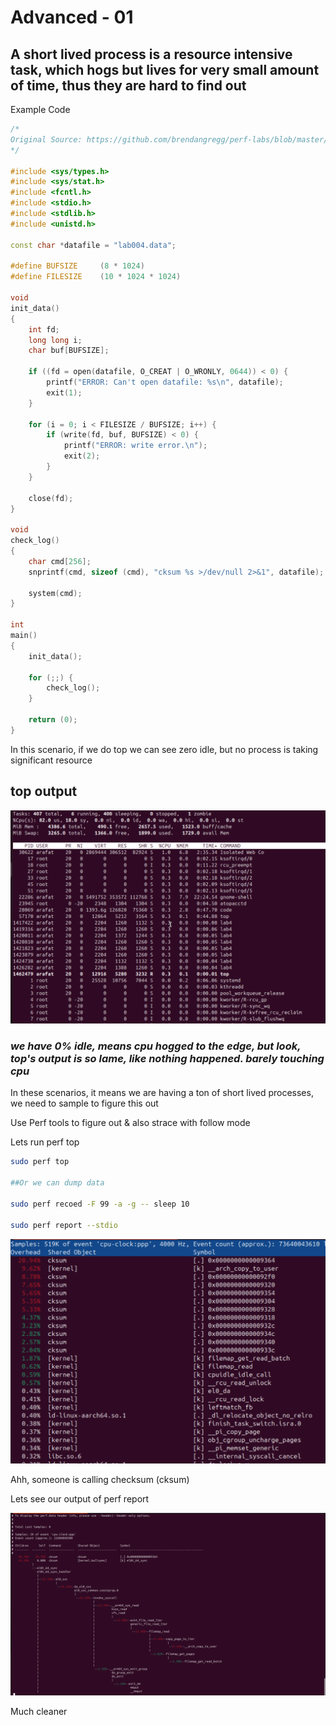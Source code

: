 # Advanced - 01

## A short lived process is a resource intensive task, which hogs but lives for very small amount of time, thus they are hard to find out

Example Code
```c++
/*
Original Source: https://github.com/brendangregg/perf-labs/blob/master/src/lab004.c
*/

#include <sys/types.h>
#include <sys/stat.h>
#include <fcntl.h>
#include <stdio.h>
#include <stdlib.h>
#include <unistd.h>

const char *datafile = "lab004.data";

#define BUFSIZE		(8 * 1024)
#define FILESIZE	(10 * 1024 * 1024)

void
init_data()
{
	int fd;
	long long i;
	char buf[BUFSIZE];

	if ((fd = open(datafile, O_CREAT | O_WRONLY, 0644)) < 0) {
		printf("ERROR: Can't open datafile: %s\n", datafile);
		exit(1);
	}

	for (i = 0; i < FILESIZE / BUFSIZE; i++) {
		if (write(fd, buf, BUFSIZE) < 0) {
			printf("ERROR: write error.\n");
			exit(2);
		}
	}

	close(fd);
}

void
check_log()
{
	char cmd[256];
	snprintf(cmd, sizeof (cmd), "cksum %s >/dev/null 2>&1", datafile);

	system(cmd);
}

int
main()
{
	init_data();

	for (;;) {
		check_log();
	}

	return (0);
}
```

In this scenario, if we do top we can see zero idle, but no process is taking significant resource

## top output
![alt text](image-18.png)

### *__we have 0% idle, means cpu hogged to the edge, but look, top's output is so lame, like nothing happened. barely touching cpu__*

In these scenarios, it means we are having a ton of short lived processes, we need to sample to figure this out

Use Perf tools to figure out & also strace with follow mode

Lets run perf top
```bash
sudo perf top

##Or we can dump data

sudo perf recoed -F 99 -a -g -- sleep 10

sudo perf report --stdio
```

![alt text](image-19.png)

Ahh, someone is calling checksum (cksum)


Lets see our output of perf report

![alt text](image-20.png)

Much cleaner 